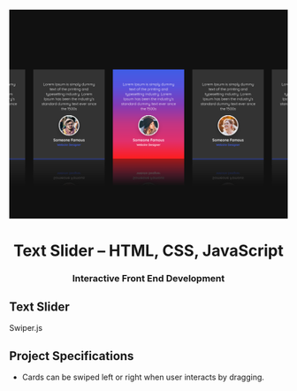 <h1 align = "center">
<br>
  <img src = "assets/img/text-slider.png" width = "600">
  <br>
    <br>
  Text Slider – HTML, CSS, JavaScript
  <br>
</h1>

<h3 align = "center"> Interactive Front End Development </h3>

## Text Slider

Swiper.js

## Project Specifications

- Cards can be swiped left or right when user interacts by dragging.
